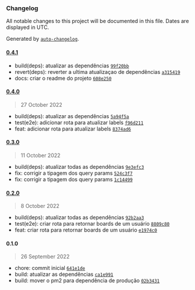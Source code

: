 ### Changelog

All notable changes to this project will be documented in this file. Dates are displayed in UTC.

Generated by [`auto-changelog`](https://github.com/CookPete/auto-changelog).

#### [0.4.1](https://github.com/JorgeLNJunior/thullo-api/compare/0.4.0...0.4.1)

- build(deps): atualizar as dependências [`99f20bb`](https://github.com/JorgeLNJunior/thullo-api/commit/99f20bba55ae2f932cff5903bfd804a27a1d48e8)
- revert(deps): reverter a ultima atualizaçao de dependências [`a315419`](https://github.com/JorgeLNJunior/thullo-api/commit/a315419c760ec95a0ee7f6ed28656609482bb007)
- docs: criar o readme do projeto [`608e250`](https://github.com/JorgeLNJunior/thullo-api/commit/608e2506d6e3bdac134e2d0482ce2d650f55945a)

#### [0.4.0](https://github.com/JorgeLNJunior/thullo-api/compare/0.3.0...0.4.0)

> 27 October 2022

- build(deps): atualizar as dependências [`5a94f5a`](https://github.com/JorgeLNJunior/thullo-api/commit/5a94f5a4c1ac54d629e837ec1264d66823c96177)
- test(e2e): adicionar rota para atualizar labels [`f96d211`](https://github.com/JorgeLNJunior/thullo-api/commit/f96d2119f77b03f9a6075fed8fba45c9068ac0a9)
- feat: adicionar rota para atualizar labels [`8374ad6`](https://github.com/JorgeLNJunior/thullo-api/commit/8374ad6f3d8b179ab81454e60ea410b0ce4860d4)

#### [0.3.0](https://github.com/JorgeLNJunior/thullo-api/compare/0.2.0...0.3.0)

> 11 October 2022

- build(deps): atualizar todas as dependências [`9e3efc3`](https://github.com/JorgeLNJunior/thullo-api/commit/9e3efc3d3a674a7a33aff87e20afcb2b57748d16)
- fix: corrigir a tipagem dos query params [`524c3f7`](https://github.com/JorgeLNJunior/thullo-api/commit/524c3f70be290447a8f69c594e85f12d87485af6)
- fix: corrigir a tipagem dos query params [`1c14499`](https://github.com/JorgeLNJunior/thullo-api/commit/1c14499f1361a093f8b3f7e1946195f08bd17be8)

#### [0.2.0](https://github.com/JorgeLNJunior/thullo-api/compare/0.1.0...0.2.0)

> 8 October 2022

- build(deps): atualizar todas as dependências [`92b2aa3`](https://github.com/JorgeLNJunior/thullo-api/commit/92b2aa3797172127abebf1c084ae3b50c74b7cb7)
- test(e2e): criar rota para retornar boards de um usuário [`8809c80`](https://github.com/JorgeLNJunior/thullo-api/commit/8809c80b8e6fbec994ebeef6a32c3f784e14c99e)
- feat: criar rota para retornar boards de um usuário [`e1974c0`](https://github.com/JorgeLNJunior/thullo-api/commit/e1974c0ff47ecea4de76b48a69487698ea40fb65)

#### 0.1.0

> 26 September 2022

- chore: commit inicial [`641e1de`](https://github.com/JorgeLNJunior/thullo-api/commit/641e1dec773116479dbec7956a43f0301b8e4142)
- build: atualizar as dependências [`ca1e991`](https://github.com/JorgeLNJunior/thullo-api/commit/ca1e991e2baf5d1445d13b9abd190adc44680b7b)
- build: mover o pm2 para dependência de produção [`02b3431`](https://github.com/JorgeLNJunior/thullo-api/commit/02b3431a0a1ddac44c4c08227d5f4bef10b4b156)
